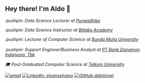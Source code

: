 <h2> Hey there! I'm Aldo 👋</h2>

<p><em> :pushpin: Data Science Lecturer at <a href="https://purwadhika.com/">Purwadhika</a></br>
<p><em> :pushpin: Data Science Instructor at <a href="https://bitlabs.id//">Bitlabs Academy</a></br>
<p><em> :pushpin: Lecturer of Computer Science at <a href="https://www.ubm.ac.id/">Bunda Mulia University</a></br>
</br> :pushpin: Support Engineer/Business Analyst at <a href="https://www.danamon.co.id/">PT Bank Danamon Indonesia, Tbk</a>

:mortar_board: Post-Graduated Computer Science at <a href="https://telkomuniversity.ac.id/">Telkom University</a>

[![gmail](https://img.shields.io/badge/Gmail-jobs.aldolionel%40gmail.com-red)](mailto:jobs.aldolionel@gmail.com)
[![Linkedin: elvanselvano](https://img.shields.io/badge/-aldolionel-blue?style=flat-square&logo=Linkedin&logoColor=white&link=hhttps://www.linkedin.com/in/aldo-lionel-saonard-44676a11b/)](https://www.linkedin.com/in/aldo-lionel-saonard-44676a11b/)
[![GitHub aldolionel](https://img.shields.io/github/followers/aldolionel?label=follow&style=social)](https://github.com/aldolionel)
